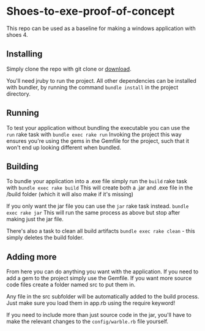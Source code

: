 # Shoes-to-exe-proof-of-concept
This repo can be used as a baseline for making a windows application with shoes 4.

## Installing
Simply clone the repo with git clone or [download](https://github.com/NovaJacobsen/Shoes-to-exe-proof-of-concept/archive/refs/heads/main.zip).

You'll need jruby to run the project. All other dependencies can be installed with bundler, by running the command `bundle install` in the project directory.

## Running
To test your application without bundling the executable you can use the `run` rake task with `bundle exec rake run` Invoking the project this way ensures you're using the gems
in the Gemfile for the project, such that it won't end up looking different when bundled.

## Building
To bundle your application into a .exe file simply run the `build` rake task with `bundle exec rake build` This will create both a .jar and .exe file in the /build folder (which it will also make if it's missing)

If you only want the jar file you can use the `jar` rake task instead. `bundle exec rake jar` This will run the same process as above but stop after making just the jar file.

There's also a task to clean all build artifacts `bundle exec rake clean` - this simply deletes the build folder.

## Adding more
From here you can do anything you want with the application. If you need to add a gem to the project simply use the Gemfile. If you want more source code files create a folder named src to put them in.

Any file in the src subfolder will be automatically added to the build process. Just make sure you load them in app.rb using the require keyword!

If you need to include more than just source code in the jar, you'll have to make the relevant changes to the `config/warble.rb` file yourself.
